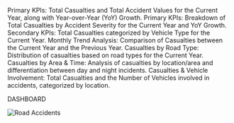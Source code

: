 Primary KPIs: Total Casualties and Total Accident Values for the Current Year, along with Year-over-Year (YoY) Growth.
Primary KPIs: Breakdown of Total Casualties by Accident Severity for the Current Year and YoY Growth.
Secondary KPIs: Total Casualties categorized by Vehicle Type for the Current Year.
Monthly Trend Analysis: Comparison of Casualties between the Current Year and the Previous Year.
Casualties by Road Type: Distribution of casualties based on road types for the Current Year.
Casualties by Area & Time: Analysis of casualties by location/area and differentiation between day and night incidents.
Casualties & Vehicle Involvement: Total Casualties and the Number of Vehicles involved in accidents, categorized by location.

DASHBOARD

![Road Accidents](https://github.com/user-attachments/assets/1b5424c7-e5a3-4de1-a32f-079c4ccf19bf)

